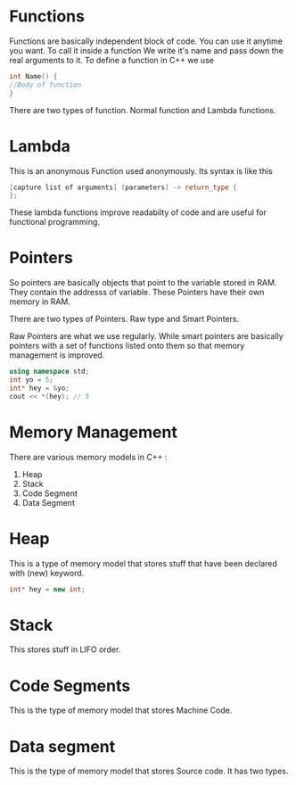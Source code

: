 # Functions

Functions are basically independent block of code. You can use it anytime you want. To call it inside a function We write it's name and pass down the real arguments to it. 
To define a function in C++ we use 

```cpp
int Name() {
//Body of function 
}
```

There are two types of function. Normal function and Lambda functions.
# Lambda

This is an anonymous Function used anonymously.
Its syntax is like this
```cpp
[capture list of arguments] (parameters) -> return_type {
};
```

These lambda functions improve readabilty of code and are useful for functional programming.

# Pointers

So pointers are basically objects that point to the variable stored in RAM. They contain the addresss of variable. These Pointers have their own memory in RAM.

There are two types of Pointers. 
Raw type and Smart Pointers.

Raw Pointers are what we use regularly.
While smart pointers are basically pointers with a set of functions listed onto them so that memory management is improved.

```cpp
using namespace std;
int yo = 5;
int* hey = &yo;
cout << *(hey); // 5
```
# Memory Management

There are various memory models in C++ :
1) Heap
2) Stack
3) Code Segment
4) Data Segment

# Heap 

This is a type of memory model that stores stuff that have been declared with (new)  keyword. 
```cpp
int* hey = new int;
```

# Stack 
This stores stuff in LIFO order.


# Code Segments 

This is the type of memory model that stores Machine Code.

# Data segment

This is the type of memory model that stores Source code. 
It has two types.


